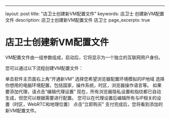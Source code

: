 ---
layout: post
title:  "店卫士创建新VM配置文件"
keywords: 店卫士 创建新VM配置文件
description: 店卫士创建新VM配置文件 店卫士
page_excerpts: true

# 店卫士创建新VM配置文件

VM配置文件由一组参数组成，启动后，它将显示为一个独立的互联网用户身份。

您可以通过以下流程创建VM配置文件：

单击软件主页面右上角“开通新VM”
选择您希望浏览器配置环境模拟的IP地域
选择你想用的电脑环境配置，包括国家，操作系统，时区，浏览器操作语言等。
如果要添加代理，请点击“编辑代理设置” 
现在，所有浏览器隐私设置和指纹都已自动生成，但您可以根据需要进行配置。
您可以在代理设置后编辑所有与IP相关的设置（时区，WebRTC和地理位置） 
点击“立即购买”
支付完成后，您将看到添加的新VM配置文件。
